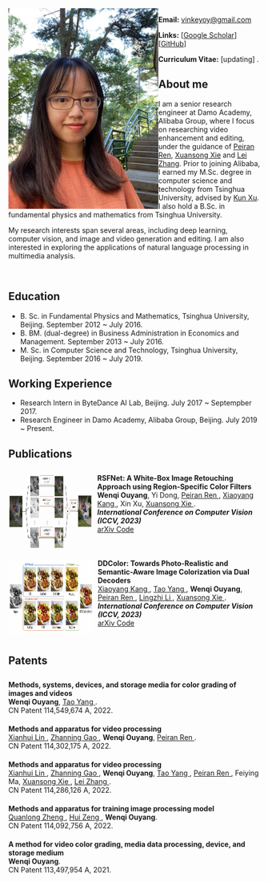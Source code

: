 <img align="left" width="300" height="400" src="data/my_photo.jpg">

**Email:** vinkeyoy@gmail.com

**Links:** [[Google Scholar](https://scholar.google.com/citations?user=pYeM5JUAAAAJ&hl=zh-CN)] [[GitHub](https://github.com/Vicky0522)]

**Curriculum Vitae:** [updating] .


## About me
I am a senior research engineer at Damo Academy, Alibaba Group, where I focus on researching video enhancement and editing, under the guidance of [Peiran Ren](https://scholar.google.com/citations?user=x5dEuxsAAAAJ&hl=en), [Xuansong Xie](https://scholar.google.com/citations?user=M0Ei1zkAAAAJ&hl=en) and [Lei Zhang](https://www4.comp.polyu.edu.hk/~cslzhang/). Prior to joining Alibaba, I earned my M.Sc. degree in computer science and technology from Tsinghua University, advised by [Kun Xu](https://cg.cs.tsinghua.edu.cn/people/~kun/). I also hold a B.Sc. in fundamental physics and mathematics from Tsinghua University.

My research interests span several areas, including deep learning, computer vision, and image and video generation and editing. I am also interested in exploring the applications of natural language processing in multimedia analysis.

<br>

## Education
* B. Sc. in Fundamental Physics and Mathematics, Tsinghua University, Beijing. September 2012 ~ July 2016.
* B. BM. (dual-degree) in Business Administration in Economics and Management. September 2013 ~ July 2016.
* M. Sc. in Computer Science and Technology, Tsinghua University, Beijing. September 2016 ~ July 2019.

## Working Experience
* Research Intern in ByteDance AI Lab, Beijing. July 2017 ~ Septempber 2017.
* Research Engineer in Damo Academy, Alibaba Group, Beijing. July 2019 ~ Present.

<style>
  .publication-list {
    list-style: none;
    padding: 0;
  }

  .publication-list li {
    display: flex;
    align-items: left;
    padding: 10px 0;
    border-bottom: none;
  }

  .publication-figure {
    background-color: #ddd;
    text-align: left;
    margin-right: 10px;
  }
	
  .publication-figure img {
  }
</style>

## Publications
<ul class="publication-list">
  <li>
    <div class="publication-figure">
      <img align="left" width="300" height="150" src="data/paper_figure/rsfnet.png">
    </div>
    <div>
      <b>RSFNet: A White-Box Image Retouching Approach using Region-Specific Color Filters</b><br>
      <b>Wenqi Ouyang</b>, Yi Dong, <a href="https://scholar.google.com/citations?user=x5dEuxsAAAAJ&hl=en"> Peiran Ren </a>, <a href="https://piddnad.github.io/xiaoyangkang"> Xiaoyang Kang </a>, Xin Xu, <a href="https://scholar.google.com/citations?user=M0Ei1zkAAAAJ&hl=en"> Xuansong Xie </a>. <br>
      <b><em>International Conference on Computer Vision (ICCV, 2023)</em></b><br>
      <a href="https://arxiv.org/abs/2303.08682" target="_blank" rel="noopener">
				 <i class="fa fa-file" aria-hidden="true"></i> arXiv </a> 
      <a href="https://github.com/Vicky0522/RSFNet" target="_blank" rel="noopener">
				 <i class="fa fa-file" aria-hidden="true"></i>  Code </a> 
    </div>
  </li>
  <li>
    <div class="publication-figure">
      <img align="left" width="330" height="150" src="data/paper_figure/ddcolor.png">
    </div>
    <div>
      <b>DDColor: Towards Photo-Realistic and Semantic-Aware Image Colorization via Dual Decoders</b><br>
      <a href="https://piddnad.github.io/xiaoyangkang"> Xiaoyang Kang </a>, <a href="https://cg.cs.tsinghua.edu.cn/people/~tyang/"> Tao Yang </a>, <b>Wenqi Ouyang</b>, <a href="https://scholar.google.com/citations?user=x5dEuxsAAAAJ&hl=en"> Peiran Ren </a>, <a href="https://lingzhili.com/"> Lingzhi Li </a>, <a href="https://scholar.google.com/citations?user=M0Ei1zkAAAAJ&hl=en"> Xuansong Xie </a>. <br>
      <b><em>International Conference on Computer Vision (ICCV, 2023)</em></b><br>
      <a href="https://arxiv.org/abs/2212.11613" target="_blank" rel="noopener">
				 <i class="fa fa-file" aria-hidden="true"></i> arXiv </a> 
      <a href="https://github.com/piddnad/DDColor" target="_blank" rel="noopener">
				 <i class="fa fa-file" aria-hidden="true"></i>  Code </a> 
    </div>
  </li>
</ul>

## Patents
<ul class="publication-list">
  <li>
    <div>
      <b>Methods, systems, devices, and storage media for color grading of images and videos</b><br>
      <b>Wenqi Ouyang</b>, <a href="https://cg.cs.tsinghua.edu.cn/people/~tyang/"> Tao Yang </a>. <br>
      CN Patent 114,549,674 A, 2022. <br>
    </div>
  </li>
  <li>
    <div>
      <b>Methods and apparatus for video processing</b><br>
      <a href="https://scholar.google.com/citations?user=wLTXeNwAAAAJ&hl=fr"> Xianhui Lin </a>, <a href="https://scholar.google.com/citations?user=CF2CM2UAAAAJ&hl=zh-CN"> Zhanning Gao </a>, <b>Wenqi Ouyang</b>, <a href="https://scholar.google.com/citations?user=x5dEuxsAAAAJ&hl=en"> Peiran Ren </a>. <br>
      CN Patent 114,302,175 A, 2022. <br>
    </div>
  </li>
  <li>
    <div>
      <b>Methods and apparatus for video processing</b><br>
      <a href="https://scholar.google.com/citations?user=wLTXeNwAAAAJ&hl=fr"> Xianhui Lin </a>, <a href="https://scholar.google.com/citations?user=CF2CM2UAAAAJ&hl=zh-CN"> Zhanning Gao </a>, <b>Wenqi Ouyang</b>, <a href="https://cg.cs.tsinghua.edu.cn/people/~tyang/"> Tao Yang </a>, <a href="https://scholar.google.com/citations?user=x5dEuxsAAAAJ&hl=en"> Peiran Ren </a>, Feiying Ma, <a href="https://scholar.google.com/citations?user=M0Ei1zkAAAAJ&hl=en"> Xuansong Xie </a>, <a href="https://www4.comp.polyu.edu.hk/~cslzhang/"> Lei Zhang </a>. <br>
      CN Patent 114,286,126 A, 2022. <br>
    </div>
  </li>
  <li>
    <div>
      <b>Methods and apparatus for training image processing model</b><br>
      <a href="https://quanlzheng.github.io/"> Quanlong Zheng </a>, <a href="https://huizeng.github.io/"> Hui Zeng </a>, <b>Wenqi Ouyang</b>. <br>
      CN Patent 114,092,756 A, 2022. <br> 
    </div>
  </li>
  <li>
    <div>
      <b>A method for video color grading, media data processing, device, and storage medium</b><br>
      <b>Wenqi Ouyang</b>. <br>
      CN Patent 113,497,954 A, 2021. <br>
    </div>
  </li>
</ul>
